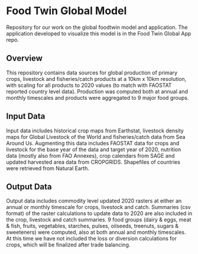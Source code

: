# Food Twin Global Model
Repository for our work on the global foodtwin model and application. The application developed to visualize this model is in the Food Twin Global App repo. 

## Overview
This repository contains data sources for global production of primary crops, livestock and fisheries/catch products at a 10km x 10km resolution, with scaling for all products to 2020 values (to match with FAOSTAT reported country level data). Production was computed both at annual and monthly timescales and products were aggregated to 9 major food groups.

## Input Data
Input data includes historical crop maps from Earthstat, livestock density maps for Global Livestock of the World and fisheries/catch data from Sea Around Us.  Augmenting this data includes FAOSTAT data for crops and livestock for the base year of the data and target year of 2020, nutrition data (mostly also from FAO Annexes), crop calendars from SAGE and updated harvested area data from CROPGRIDS.  Shapefiles of countries were retrieved from Natural Earth.

## Output Data
Output data includes commodity level updated 2020 rasters at either an annual or monthly timescale for crops, livestock and catch.  Summaries (csv format) of the raster calculations to update data to 2020 are also included in the crop, livestock and catch summaries.  9 food groups (dairy & eggs, meat & fish, fruits, vegetables, starches, pulses, oilseeds, treenuts, sugars & sweeteners) were computed, also at both annual and monthly timescales.  At this time we have not included the loss or diversion calculations for crops, which will be finalized after trade balancing.

